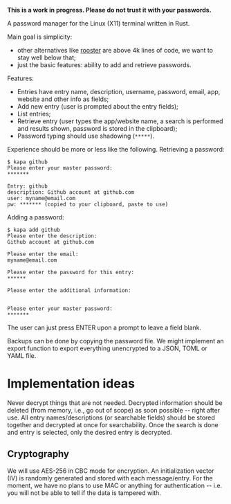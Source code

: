 **This is a work in progress. Please do not trust it with your passwords.**

A password manager for the Linux (X11) terminal written in Rust.

Main goal is simplicity:

* other alternatives like
[rooster](https://github.com/conradkleinespel/rooster) are above 4k lines of
code, we want to stay well below that;
* just the basic features: ability to add and retrieve passwords.

Features:

* Entries have entry name, description, username, password, email, app, website
and other info as fields;
* Add new entry (user is prompted about the entry fields);
* List entries;
* Retrieve entry (user types the app/website name, a search is performed and
results shown, password is stored in the clipboard);
* Password typing should use shadowing (`*****`).

Experience should be more or less like the following. Retrieving a password:

    $ kapa github
    Please enter your master password:
    *******

    Entry: github
    description: Github account at github.com
    user: myname@email.com
    pw: ******* (copied to your clipboard, paste to use)

Adding a password:

    $ kapa add github
    Please enter the description:
    Github account at github.com

    Please enter the email:
    myname@email.com

    Please enter the password for this entry:
    ******

    Please enter the additional information:


    Please enter your master password:
    *******

The user can just press ENTER upon a prompt to leave a field blank.

Backups can be done by copying the password file. We might implement an export
function to export everything unencrypted to a JSON, TOML or YAML file.

# Implementation ideas

Never decrypt things that are not needed. Decrypted information should be
deleted (from memory, i.e., go out of scope) as soon possible -- right after
use. All entry names/descriptions (or searchable fields) should be stored
together and decrypted at once for searchability. Once the search is done and
entry is selected, only the desired entry is decrypted.

## Cryptography

We will use AES-256 in CBC mode for encryption. An initialization vector (IV) is
randomly generated and stored with each message/entry. For the moment, we have
no plans to use MAC or anything for authentication -- i.e. you will not be able
to tell if the data is tampered with.

